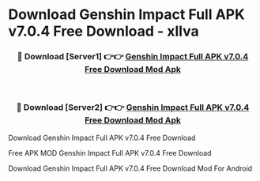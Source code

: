 # Download Genshin Impact Full APK v7.0.4 Free Download - xllva



<div align="center">
<h3>🔴 Download [Server1] 👉👉 <a href="https://momento.my/?title=Genshin_Impact_Full_APK_v7.0.4_Free_Download">Genshin Impact Full APK v7.0.4 Free Download Mod Apk</a></h3><br>

<h3>🔴 Download [Server2] 👉👉 <a href="https://momento.my/?title=Genshin_Impact_Full_APK_v7.0.4_Free_Download">Genshin Impact Full APK v7.0.4 Free Download Mod Apk</a></h3>
</div>



Download Genshin Impact Full APK v7.0.4 Free Download 

Free APK MOD Genshin Impact Full APK v7.0.4 Free Download 

Download Genshin Impact Full APK v7.0.4 Free Download Mod For Android
